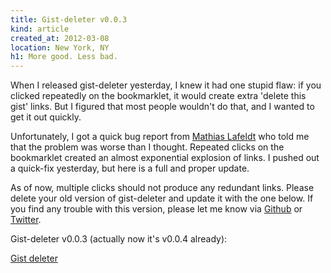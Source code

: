 ```yaml
---
title: Gist-deleter v0.0.3
kind: article
created_at: 2012-03-08
location: New York, NY
h1: More good. Less bad.
---
```


When I released gist-deleter yesterday, I knew it had one stupid flaw: if
you clicked repeatedly on the bookmarklet, it would create extra 'delete
this gist' links. But I figured that most people wouldn't do that, and
I wanted to get it out quickly.

Unfortunately, I got a quick bug report from [Mathias Lafeldt][ml] who told
me that the problem was worse than I thought. Repeated clicks on the
bookmarklet created an almost exponential explosion of links. I pushed out
a quick-fix yesterday, but here is a full and proper update.

As of now, multiple clicks should not produce any redundant links. Please
delete your old version of gist-deleter and update it with the one below.
If you find any trouble with this version, please let me know via
[Github][gh] or [Twitter][t].

Gist-deleter v0.0.3 (actually now it's v0.0.4 already):

<p><a href='javascript:(function(){function b(e){var f=document.createElement("span");var d=document.createElement("a");var g="/delete"+e;d.href=g;d.className="gistDeleter";d.innerHTML="delete this gist";d.onclick=function(h){$.ajax(g,{type:"delete","data-method":"delete",success:function(){$(d).closest("div.file").fadeOut()}});h.preventDefault()};$(f).append(d);return f}function a(){return window.location.host==="gist.github.com"&&window.location.pathname==="/mine"&&$("a.gistDeleter").length===0}if(a()){var c=Array.prototype.slice;c.call($(".file .info span:first-child a")).forEach(function(d){var e=$(d).attr("href");$(d).closest("div.info").append(b(e))})}}());'>Gist deleter</a></p>

[ml]: https://twitter.com/mlafeldt
[t]: http://twitter.com/telemachus
[gh]: https://github.com/telemachus/gist-deleter
